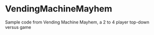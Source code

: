 # VendingMachineMayhem
Sample code from Vending Machine Mayhem, a 2 to 4 player top-down versus game

